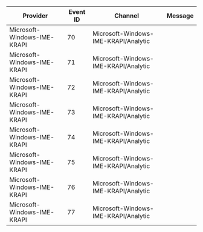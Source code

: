 Provider                     |  Event ID  |  Channel                               |  Message
-----------------------------|------------|----------------------------------------|---------
Microsoft-Windows-IME-KRAPI  |  70        |  Microsoft-Windows-IME-KRAPI/Analytic  |
Microsoft-Windows-IME-KRAPI  |  71        |  Microsoft-Windows-IME-KRAPI/Analytic  |
Microsoft-Windows-IME-KRAPI  |  72        |  Microsoft-Windows-IME-KRAPI/Analytic  |
Microsoft-Windows-IME-KRAPI  |  73        |  Microsoft-Windows-IME-KRAPI/Analytic  |
Microsoft-Windows-IME-KRAPI  |  74        |  Microsoft-Windows-IME-KRAPI/Analytic  |
Microsoft-Windows-IME-KRAPI  |  75        |  Microsoft-Windows-IME-KRAPI/Analytic  |
Microsoft-Windows-IME-KRAPI  |  76        |  Microsoft-Windows-IME-KRAPI/Analytic  |
Microsoft-Windows-IME-KRAPI  |  77        |  Microsoft-Windows-IME-KRAPI/Analytic  |